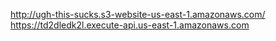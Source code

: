 http://ugh-this-sucks.s3-website-us-east-1.amazonaws.com/
https://td2dledk2l.execute-api.us-east-1.amazonaws.com
